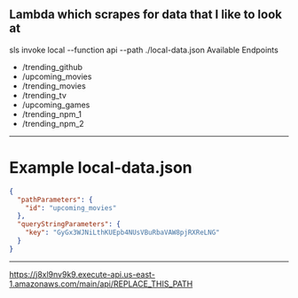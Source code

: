 ## Lambda which scrapes for data that I like to look at

sls invoke local --function api --path ./local-data.json
Available Endpoints

- /trending_github
- /upcoming_movies
- /trending_movies
- /trending_tv
- /upcoming_games
- /trending_npm_1
- /trending_npm_2

---

# Example local-data.json
```json
{
  "pathParameters": {
    "id": "upcoming_movies"
  },
  "queryStringParameters": {
    "key": "GyGx3WJNiLthKUEpb4NUsVBuRbaVAW8pjRXReLNG"
  }                                                               
}
```


---

https://j8xl9nv9k9.execute-api.us-east-1.amazonaws.com/main/api/REPLACE_THIS_PATH